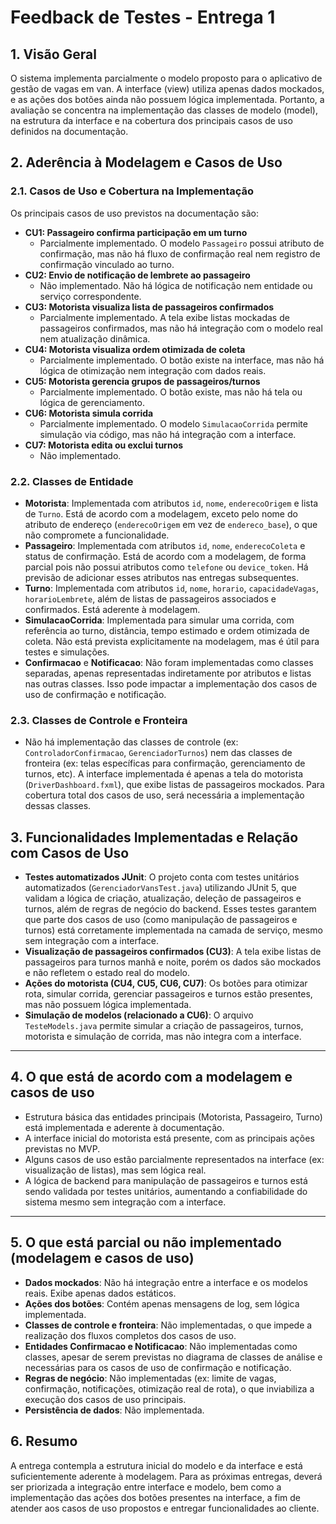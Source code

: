 # Feedback de Testes - Entrega 1

## 1. Visão Geral

O sistema implementa parcialmente o modelo proposto para o aplicativo de gestão de vagas em van. A interface (view) utiliza apenas dados mockados, e as ações dos botões ainda não possuem lógica implementada. Portanto, a avaliação se concentra na implementação das classes de modelo (model), na estrutura da interface e na cobertura dos principais casos de uso definidos na documentação.

## 2. Aderência à Modelagem e Casos de Uso

### 2.1. Casos de Uso e Cobertura na Implementação

Os principais casos de uso previstos na documentação são:

- **CU1: Passageiro confirma participação em um turno**
	- Parcialmente implementado. O modelo `Passageiro` possui atributo de confirmação, mas não há fluxo de confirmação real nem registro de confirmação vinculado ao turno.
- **CU2: Envio de notificação de lembrete ao passageiro**
	- Não implementado. Não há lógica de notificação nem entidade ou serviço correspondente.
- **CU3: Motorista visualiza lista de passageiros confirmados**
	- Parcialmente implementado. A tela exibe listas mockadas de passageiros confirmados, mas não há integração com o modelo real nem atualização dinâmica.
- **CU4: Motorista visualiza ordem otimizada de coleta**
	- Parcialmente implementado. O botão existe na interface, mas não há lógica de otimização nem integração com dados reais.
- **CU5: Motorista gerencia grupos de passageiros/turnos**
	- Parcialmente implementado. O botão existe, mas não há tela ou lógica de gerenciamento.
- **CU6: Motorista simula corrida**
	- Parcialmente implementado. O modelo `SimulacaoCorrida` permite simulação via código, mas não há integração com a interface.
- **CU7: Motorista edita ou exclui turnos**
	- Não implementado.

### 2.2. Classes de Entidade

- **Motorista**: Implementada com atributos `id`, `nome`, `enderecoOrigem` e lista de `Turno`. Está de acordo com a modelagem, exceto pelo nome do atributo de endereço (`enderecoOrigem` em vez de `endereco_base`), o que não compromete a funcionalidade.
- **Passageiro**: Implementada com atributos `id`, `nome`, `enderecoColeta` e status de confirmação. Está de acordo com a modelagem, de forma parcial pois não possui atributos como `telefone` ou `device_token`. Há previsão de adicionar esses atributos nas entregas subsequentes.
- **Turno**: Implementada com atributos `id`, `nome`, `horario`, `capacidadeVagas`, `horarioLembrete`, além de listas de passageiros associados e confirmados. Está aderente à modelagem.
- **SimulacaoCorrida**: Implementada para simular uma corrida, com referência ao turno, distância, tempo estimado e ordem otimizada de coleta. Não está prevista explicitamente na modelagem, mas é útil para testes e simulações.
- **Confirmacao** e **Notificacao**: Não foram implementadas como classes separadas, apenas representadas indiretamente por atributos e listas nas outras classes. Isso pode impactar a implementação dos casos de uso de confirmação e notificação.

### 2.3. Classes de Controle e Fronteira

- Não há implementação das classes de controle (ex: `ControladorConfirmacao`, `GerenciadorTurnos`) nem das classes de fronteira (ex: telas específicas para confirmação, gerenciamento de turnos, etc). A interface implementada é apenas a tela do motorista (`DriverDashboard.fxml`), que exibe listas de passageiros mockados. Para cobertura total dos casos de uso, será necessária a implementação dessas classes.

## 3. Funcionalidades Implementadas e Relação com Casos de Uso

- **Testes automatizados JUnit**: O projeto conta com testes unitários automatizados (`GerenciadorVansTest.java`) utilizando JUnit 5, que validam a lógica de criação, atualização, deleção de passageiros e turnos, além de regras de negócio do backend. Esses testes garantem que parte dos casos de uso (como manipulação de passageiros e turnos) está corretamente implementada na camada de serviço, mesmo sem integração com a interface.
- **Visualização de passageiros confirmados (CU3)**: A tela exibe listas de passageiros para turnos manhã e noite, porém os dados são mockados e não refletem o estado real do modelo.
- **Ações do motorista (CU4, CU5, CU6, CU7)**: Os botões para otimizar rota, simular corrida, gerenciar passageiros e turnos estão presentes, mas não possuem lógica implementada.
- **Simulação de modelos (relacionado a CU6)**: O arquivo `TesteModels.java` permite simular a criação de passageiros, turnos, motorista e simulação de corrida, mas não integra com a interface.

---


## 4. O que está de acordo com a modelagem e casos de uso

- Estrutura básica das entidades principais (Motorista, Passageiro, Turno) está implementada e aderente à documentação.
- A interface inicial do motorista está presente, com as principais ações previstas no MVP.
- Alguns casos de uso estão parcialmente representados na interface (ex: visualização de listas), mas sem lógica real.
- A lógica de backend para manipulação de passageiros e turnos está sendo validada por testes unitários, aumentando a confiabilidade do sistema mesmo sem integração com a interface.

---


## 5. O que está parcial ou não implementado (modelagem e casos de uso)

- **Dados mockados**: Não há integração entre a interface e os modelos reais. Exibe apenas dados estáticos.
- **Ações dos botões**: Contém apenas mensagens de log, sem lógica implementada.
- **Classes de controle e fronteira**: Não implementadas, o que impede a realização dos fluxos completos dos casos de uso.
- **Entidades Confirmacao e Notificacao**: Não implementadas como classes, apesar de serem previstas no diagrama de classes de análise e necessárias para os casos de uso de confirmação e notificação.
- **Regras de negócio**: Não implementadas (ex: limite de vagas, confirmação, notificações, otimização real de rota), o que inviabiliza a execução dos casos de uso principais.
- **Persistência de dados**: Não implementada.

## 6. Resumo

A entrega contempla a estrutura inicial do modelo e da interface e está suficientemente aderente à modelagem. Para as próximas entregas, deverá ser priorizada a integração entre interface e modelo, bem como a implementação das ações dos botões presentes na interface, a fim de atender aos casos de uso propostos e entregar funcionalidades ao cliente.
